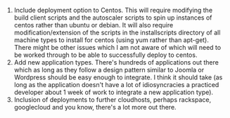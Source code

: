 1) Include deployment option to Centos. 
This will require modifying the build client scripts and the autoscaler scripts to spin up instances of centos rather than 
ubuntu or debian. It will also require modification/extension of the scripts in the installscripts directory of all machine types to 
install for centos (using yum rather than apt-get). There might be other issues which I am not aware of which will need to be worked 
through to be able to successfully deploy to centos. 
2) Add new application types. There's hundreds of applications out there which as long as they follow a design pattern similar to 
Joomla or Wordpress should be easy enough to integrate. I think it should take (as long as the application doesn't have a lot of 
idiosyncracies a practiced developer about 1 week of work to integrate a new application type). 
3) Inclusion of deployments to further cloudhosts, perhaps rackspace, googlecloud and you know, there's a lot more out there. 
